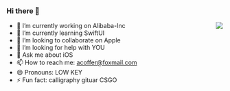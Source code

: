 


### Hi there 👋

<img align="right" src="https://github-readme-stats.vercel.app/api?username=wyqacoffer&show_icons=true&theme=gruvbox_light" />

- 🔭 I’m currently working on Alibaba-Inc
- 🌱 I’m currently learning SwiftUI
- 👯 I’m looking to collaborate on Apple
- 🤔 I’m looking for help with YOU
- 💬 Ask me about iOS
- 📫 How to reach me: acoffer@foxmail.com
- 😄 Pronouns: LOW KEY
- ⚡ Fun fact: calligraphy gituar CSGO

<!--
**wyqACoffer/wyqAcoffer** is a ✨ _special_ ✨ repository because its `README.md` (this file) appears on your GitHub profile.
Here are some ideas to get you started:

- 🔭 I’m currently working on ...
- 🌱 I’m currently learning ...
- 👯 I’m looking to collaborate on ...
- 🤔 I’m looking for help with ...
- 💬 Ask me about ...
- 📫 How to reach me: ...
- 😄 Pronouns: ...
- ⚡ Fun fact: ...

-->
